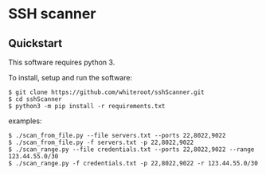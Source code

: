 # SSH scanner

## Quickstart

This software requires python 3.

To install, setup and run the software:

    $ git clone https://github.com/whiteroot/sshScanner.git
    $ cd sshScanner
    $ python3 -m pip install -r requirements.txt

examples:

    $ ./scan_from_file.py --file servers.txt --ports 22,8022,9022
    $ ./scan_from_file.py -f servers.txt -p 22,8022,9022
    $ ./scan_range.py --file credentials.txt --ports 22,8022,9022 --range 123.44.55.0/30
    $ ./scan_range.py -f credentials.txt -p 22,8022,9022 -r 123.44.55.0/30
